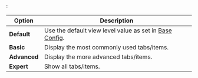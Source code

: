 :

Option                  | Description
------------------------|------------
**Default**             | Use the default view level value as set in [Base Config](class/config).
**Basic**               | Display the most commonly used tabs/items.
**Advanced**            | Display the more advanced tabs/items.
**Expert**              | Show all tabs/items.
